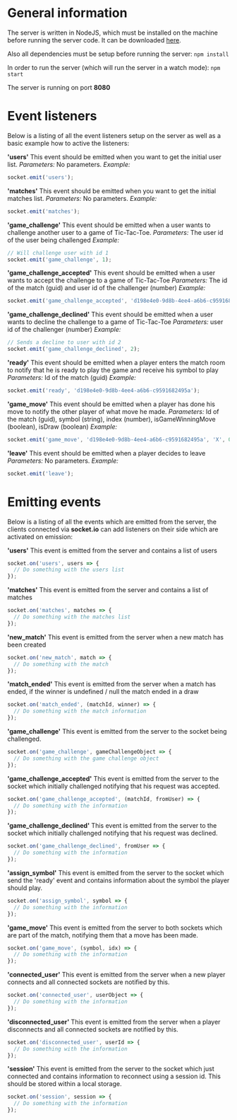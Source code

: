 # General information
The server is written in NodeJS, which must be installed on the machine before running the server code. It can be downloaded [here](https://nodejs.org/en/).

Also all dependencies must be setup before running the server:
`npm install`

In order to run the server (which will run the server in a watch mode): `npm start`

The server is running on port **8080**

# Event listeners
Below is a listing of all the event listeners setup on the server as well as a basic example how to active the listeners:

**'users'**
This event should be emitted when you want to get the initial user list. 
*Parameters:* No parameters.
*Example:*
```js
socket.emit('users');
```

**'matches'**
This event should be emitted when you want to get the initial matches list. 
*Parameters:* No parameters.
*Example:*
```js
socket.emit('matches');
```

**'game_challenge'**
This event should be emitted when a user wants to challenge another user to a game of Tic-Tac-Toe.
*Parameters:* The user id of the user being challenged
*Example:*
```js
// Will challenge user with id 1
socket.emit('game_challenge', 1); 
```

**'game_challenge_accepted'**
This event should be emitted when a user wants to accept the challenge to a game of Tic-Tac-Toe
*Parameters:* The id of the match (guid) and user id of the challenger (number)
*Example:*
```js
socket.emit('game_challenge_accepted', 'd198e4e0-9d8b-4ee4-a6b6-c9591682495a', 2);
```

**'game_challenge_declined'**
This event should be emitted when a user wants to decline the challenge to a game of Tic-Tac-Toe
*Parameters:* user id of the challenger (number)
*Example:*
```js
// Sends a decline to user with id 2
socket.emit('game_challenge_declined', 2);
```

**'ready'**
This event should be emitted when a player enters the match room to notify that he is ready to play the game and receive his symbol to play
*Parameters:* Id of the match (guid)
*Example:*
```js
socket.emit('ready', 'd198e4e0-9d8b-4ee4-a6b6-c9591682495a');
```

**'game_move'**
This event should be emitted when a player has done his move to notify the other player of what move he made.
*Parameters:* Id of the match (guid), symbol (string), index (number), isGameWinningMove (boolean), isDraw (boolean)
*Example:*
```js
socket.emit('game_move', 'd198e4e0-9d8b-4ee4-a6b6-c9591682495a', 'X', 0, false, false);
```

**'leave'**
This event should be emitted when a player decides to leave
*Parameters:* No parameters.
*Example:*
```js
socket.emit('leave');
```

# Emitting events
Below is a listing of all the events which are emitted from the server, the clients connected via **socket.io** can add listeners on their side which are activated on emission:

**'users'**
This event is emitted from the server and contains a list of users
```js
socket.on('users', users => {
  // Do something with the users list
});
```

**'matches'**
This event is emitted from the server and contains a list of matches
```js
socket.on('matches', matches => {
  // Do something with the matches list
});
```

**'new_match'**
This event is emitted from the server when a new match has been created
```js
socket.on('new_match', match => {
  // Do something with the match
});
```

**'match_ended'**
This event is emitted from the server when a match has ended, if the winner is undefined / null the match ended in a draw
```js
socket.on('match_ended', (matchId, winner) => {
  // Do something with the match information
});
```

**'game_challenge'**
This event is emitted from the server to the socket being challenged.
```js
socket.on('game_challenge', gameChallengeObject => {
  // Do something with the game challenge object
});
```

**'game_challenge_accepted'**
This event is emitted from the server to the socket which initially challenged notifying that his request was accepted.
```js
socket.on('game_challenge_accepted', (matchId, fromUser) => {
  // Do something with the information
});
```

**'game_challenge_declined'**
This event is emitted from the server to the socket which initially challenged notifying that his request was declined.
```js
socket.on('game_challenge_declined', fromUser => {
  // Do something with the information
});
```

**'assign_symbol'**
This event is emitted from the server to the socket which send the 'ready' event and contains information about the symbol the player should play.
```js
socket.on('assign_symbol', symbol => {
  // Do something with the information
});
```

**'game_move'**
This event is emitted from the server to both sockets which are part of the match, notifying them that a move has been made.
```js
socket.on('game_move', (symbol, idx) => {
  // Do something with the information
});
```

**'connected_user'**
This event is emitted from the server when a new player connects and all connected sockets are notified by this.
```js
socket.on('connected_user', userObject => {
  // Do something with the information
});
```

**'disconnected_user'**
This event is emitted from the server when a player disconnects and all connected sockets are notified by this.
```js
socket.on('disconnected_user', userId => {
  // Do something with the information
});
```

**'session'**
This event is emitted from the server to the socket which just connected and contains information to reconnect using a session id. This should be stored within a local storage.
```js
socket.on('session', session => {
  // Do something with the information
});
```